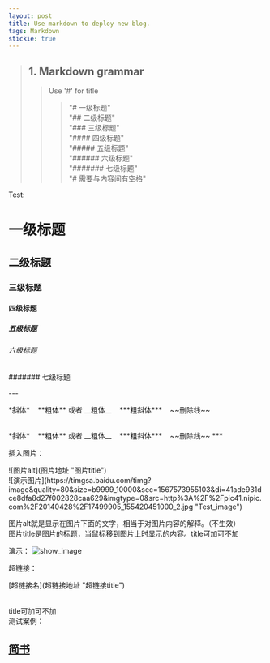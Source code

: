 ```yaml
---
layout: post
title: Use markdown to deploy new blog.
tags: Markdown
stickie: true
---
```


>## 1. Markdown grammar<br>
>>Use '#' for title 
 >>>"# 一级标题" <br>
 >>>"## 二级标题" <br>
 >>>"### 三级标题" <br>
 >>>"#### 四级标题" <br>
 >>>"##### 五级标题" <br>
 >>>"###### 六级标题" <br>
 >>>"####### 七级标题" <br>
 "# 需要与内容间有空格"

Test:
# 一级标题
## 二级标题
### 三级标题
#### 四级标题
##### 五级标题
###### 六级标题
####### 七级标题

--- <!-- 分割线 -->
<p>*斜体* &nbsp;&nbsp; **粗体**  或者  __粗体__  &nbsp;&nbsp;   ***粗斜体*** &nbsp;&nbsp;  ~~删除线~~</p> <br>
 *斜体* &nbsp;&nbsp; **粗体**  或者  __粗体__  &nbsp;&nbsp;   ***粗斜体*** &nbsp;&nbsp;  ~~删除线~~
*** <!-- 分割线 -->

插入图片：
<p>![图片alt](图片地址 "图片title") <br>
![演示图片](https://timgsa.baidu.com/timg?image&quality=80&size=b9999_10000&sec=1567573955103&di=41ade931dce8dfa8d27f002828caa629&imgtype=0&src=http%3A%2F%2Fpic41.nipic.com%2F20140428%2F17499905_155420451000_2.jpg "Test_image")</p>
图片alt就是显示在图片下面的文字，相当于对图片内容的解释。（不生效）<br>
图片title是图片的标题，当鼠标移到图片上时显示的内容。title可加可不加

演示：
![show_image](https://timgsa.baidu.com/timg?image&quality=80&size=b9999_10000&sec=1567573955103&di=41ade931dce8dfa8d27f002828caa629&imgtype=0&src=http%3A%2F%2Fpic41.nipic.com%2F20140428%2F17499905_155420451000_2.jpg "Test_image")

超链接：
<p>[超链接名](超链接地址 "超链接title")</p><br>
title可加可不加<br>
测试案例：

[简书](http://jianshu.com)
----